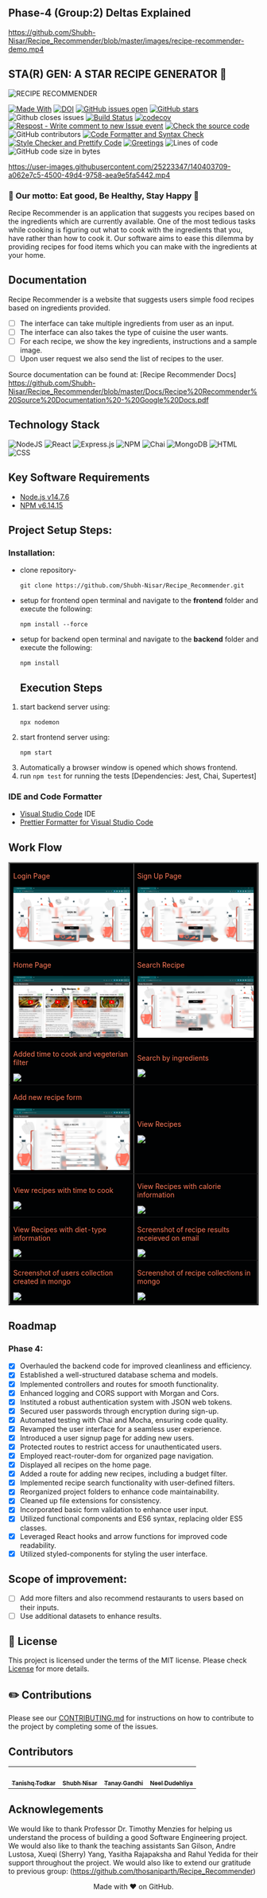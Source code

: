 ## Phase-4  (Group:2) Deltas Explained

https://github.com/Shubh-Nisar/Recipe_Recommender/blob/master/images/recipe-recommender-demo.mp4

## STA(R) GEN: A STAR RECIPE GENERATOR 🍔

![RECIPE RECOMMENDER](https://user-images.githubusercontent.com/40118578/139968487-1150b64e-d8d3-4f2e-a5d3-9a48d19ff64b.gif)

[![Made With](https://img.shields.io/badge/made%20with-javascript-gree)](https://www.javascript.com/)
[![DOI](https://zenodo.org/badge/429944963.svg)](https://zenodo.org/badge/latestdoi/429944963)
[![GitHub issues open](https://img.shields.io/github/issues/Shubh-Nisar/Recipe_Recommender)](https://github.com/Shubh-Nisar/Recipe_Recommender/issues)
[![GitHub stars](https://badgen.net/github/stars/Shubh-Nisar/Recipe_Recommender)](https://badgen.net/github/stars/Shubh-Nisar/Recipe_Recommender)
![Github closes issues](https://img.shields.io/github/issues-closed-raw/Shubh-Nisar/Recipe_Recommender)
[![Build Status](https://github.com/Shubh-Nisar/Recipe_Recommender/actions/workflows/coverage.yml/badge.svg)](https://github.com/Shubh-Nisar/Recipe_Recommender/actions/workflows/coverage.yml)
[![codecov](https://codecov.io/gh/Shubh-Nisar/Recipe_Recommender/branch/master/graph/badge.svg?token=f9c0cfdb-7222-453e-a957-a52002edbeef)](https://codecov.io/gh/Shubh-Nisar/Recipe_Recommender)
[![Respost - Write comment to new Issue event](https://github.com/Shubh-Nisar/Recipe_Recommender/actions/workflows/Respost.yml/badge.svg)](https://github.com/Shubh-Nisar/Recipe_Recommender/actions/workflows/Respost.yml)
[![Check the source code](https://github.com/Shubh-Nisar/Recipe_Recommender/actions/workflows/codeFormatter.yml/badge.svg)](https://github.com/Shubh-Nisar/Recipe_Recommender/actions/workflows/codeFormatter.yml)
![GitHub contributors](https://img.shields.io/github/contributors/Shubh-Nisar/Recipe_Recommender)
[![Code Formatter and Syntax Check](https://github.com/Shubh-Nisar/Recipe_Recommender/actions/workflows/Code_Formatter_and_Syntax_Check.yml/badge.svg)](https://github.com/Shubh-Nisar/Recipe_Recommender/actions/workflows/Code_Formatter_and_Syntax_Check.yml)
[![Style Checker and Prettify Code](https://github.com/Shubh-Nisar/Recipe_Recommender/actions/workflows/Style_Checker_and_Prettify_Code.yml/badge.svg)](https://github.com/Shubh-Nisar/Recipe_Recommender/actions/workflows/Style_Checker_and_Prettify_Code.yml)
[![Greetings](https://github.com/Shubh-Nisar/Recipe_Recommender/actions/workflows/greetings.yml/badge.svg)](https://github.com/Shubh-Nisar/Recipe_Recommender/actions/workflows/greetings.yml)
![Lines of code](https://img.shields.io/badge/Lines%20of%20Code-123.5k-green)
![GitHub code size in bytes](https://img.shields.io/badge/Code%20Size-27,365KB-brightgreen)

https://user-images.githubusercontent.com/25223347/140403709-a062e7c5-4500-49d4-9758-aea9e5fa5442.mp4

   <h3>🍔 Our motto: Eat good, Be Healthy, Stay Happy 🍔</h3>

  <p>
    Recipe Recommender is an application that suggests you recipes based on the ingredients which are currently available.
    One of the most tedious tasks while cooking is figuring out what to cook with the ingredients that you, have rather than how to cook it.
    Our software aims to ease this dilemma by providing recipes for food items which you can make with the ingredients at your home.
  </p>

## Documentation

Recipe Recommender is a website that suggests users simple food recipes based on ingredients provided.

- [ ] The interface can take multiple ingredients from user as an input.
- [ ] The interface can also takes the type of cuisine the user wants.
- [ ] For each recipe, we show the key ingredients, instructions and a sample image.
- [ ] Upon user request we also send the list of recipes to the user.

Source documentation can be found at: [Recipe Recommender Docs] https://github.com/Shubh-Nisar/Recipe_Recommender/blob/master/Docs/Recipe%20Recommender%20Source%20Documentation%20-%20Google%20Docs.pdf

## Technology Stack

![NodeJS](https://img.shields.io/badge/node.js-6DA55F?style=for-the-badge&logo=node.js&logoColor=white)
![React](https://img.shields.io/badge/react-%2320232a.svg?style=for-the-badge&logo=react&logoColor=%2361DAFB)
![Express.js](https://img.shields.io/badge/express.js-%23404d59.svg?style=for-the-badge&logo=express&logoColor=%2361DAFB)
![NPM](https://img.shields.io/badge/npm-CB3837?style=for-the-badge&logo=npm&logoColor=white)
![Chai](https://img.shields.io/badge/chai.js-323330?style=for-the-badge&logo=chai&logoColor=red)
![MongoDB](https://img.shields.io/badge/MongoDB-%234ea94b.svg?style=for-the-badge&logo=mongodb&logoColor=white)
![HTML](https://img.shields.io/badge/HTML5-E34F26?style=for-the-badge&logo=html5&logoColor=white)
![CSS](https://img.shields.io/badge/CSS3-1572B6?style=for-the-badge&logo=css3&logoColor=white)

## Key Software Requirements

- [Node.js v14.7.6](https://nodejs.org/en/download/)
- [NPM v6.14.15](https://nodejs.org/en/download/)

## Project Setup Steps:

### Installation:

- clone repository-
  ```
  git clone https://github.com/Shubh-Nisar/Recipe_Recommender.git
  ```
- setup for frontend
  open terminal and navigate to the **frontend** folder and execute the following:
  ```
  npm install --force
  ```
- setup for backend
  open terminal and navigate to the **backend** folder and execute the following:

  ```
  npm install
  ```

  ## Execution Steps

1.  start backend server using:
    ```
    npx nodemon
    ```
2.  start frontend server using:
    ```
    npm start
    ```
3.  Automatically a browser window is opened which shows frontend.
4.  run `npm test` for running the tests [Dependencies: Jest, Chai, Supertest]

### IDE and Code Formatter

- [Visual Studio Code](https://code.visualstudio.com/) IDE
- [Prettier Formatter for Visual Studio Code](https://github.com/prettier/prettier-vscode/blob/main/README.md)

## Work Flow

<table border="2" bordercolorlight="#b9dcff" bordercolordark="#006fdd">

  <tr style="background: #010203 ">
    <td valign="left"> 
      <p style="color: #FF7A59"> Login Page
      </p>
      <a href=".\images\sign-in page.png"> 
        <img src=".\images\sign-in page.png" >      
      </a>
    </td>
    <td valign="left">
     <p style="color: #FF7A59"> Sign Up Page
      </p>
     <a href=".\images\sign-up page.png">
        <img src=".\images\sign-up page.png"> 
      </a> 
    </td>

  </tr>
     <tr style="background: #010203;"> 
    <td valign="left">
     <p style="color: #FF7A59"> Home Page
      </p>
     <a href=".\images\home page.png">
        <img src=".\images\home page.png"> 
      </a> 
    </td>
        <td valign="left"> 
      <p style="color: #FF7A59"> Search Recipe
      </p>
      <a href=".\images\search recipe page.png">
        <img src=".\images\search recipe page.png"> 
      </a>
    </td> 
    
  </tr>
  
  <tr style="background: #010203;"> 
    <td valign="left">
      <p style="color: #FF7A59"> Added time to cook and vegeterian filter
      </p>  
      <a href="./images/Screen Shot 2021-12-04 at 5.13.08 PM.png">
        <img src="./images/Screen Shot 2021-12-04 at 5.13.08 PM.png">    
      </a>
    </td>
    <td valign="left"> 
      <p style="color: #FF7A59"> Search by ingredients
      </p>
      <a href="./images/current_stage2.png">
        <img src="./images/current_stage2.png">          
      </a>
    </td>

  </tr> 
  
  <tr style="background: #010203;"> 
    <td valign="left">
     <p style="color: #FF7A59"> Add new recipe form
      </p>
     <a href=".\images\add recipe page.png">
        <img src=".\images\add recipe page.png"> 
      </a> 
    </td> 
    <td valign="left">
     <p style="color: #FF7A59"> View Recipes
      </p>
     <a href="./images/current_stage4.png">
        <img src="./images/current_stage4.png"> 
      </a> 
    </td> 
  </tr> 
  
  
   <tr style="background: #010203;"> 
    <td valign="left">
     <p style="color: #FF7A59"> View recipes with time to cook
      </p>
     <a href="./images/Screen Shot 2021-12-04 at 5.17.18 PM.png">
        <img src="./images/Screen Shot 2021-12-04 at 5.17.18 PM.png"> 
      </a> 
    </td> 
    <td valign="left">
     <p style="color: #FF7A59"> View Recipes with calorie information
      </p>
     <a href="./images/Screen Shot 2021-12-04 at 5.17.18 PM.png">
        <img src="./images/Screen Shot 2021-12-04 at 5.17.18 PM.png"> 
      </a> 
    </td> 
  </tr>
   
   <tr style="background: #010203 ">
    <td valign="left"> 
      <p style="color: #FF7A59"> View Recipes with diet-type information
      </p>
      <a href="./images/diet_type.png"> 
        <img src="./images/diet_type.png" >      
      </a>
<!--     </td>
  </tr>
   <tr style="background: #010203 "> -->
    <td valign="left"> 
      <p style="color: #FF7A59"> Screenshot of recipe results receieved on email
      </p>
      <a href="./images/recipes-email.jpeg"> 
        <img src="./images/recipes-email.jpeg" >      
      </a>
    </td>
  </tr>
   <tr style="background: #010203 ">
    <td valign="left"> 
      <p style="color: #FF7A59"> Screenshot of users collection created in mongo
      </p>
      <a href="./images/user-collection-db.png"> 
        <img src="./images/user-collection-db.png" >      
      </a>
    </td>
<!--   </tr>
   </tr>
   <tr style="background: #010203 "> -->
    <td valign="left"> 
      <p style="color: #FF7A59"> Screenshot of recipe collections in mongo
      </p>
      <a href="./images/db-screenshot.jpeg"> 
        <img src="./images/db-screenshot.jpeg" >      
      </a>
    </td>
  </tr>
 
 </table>

## Roadmap

<!--
### Phase 2: Completed tasks:

- [x] Improved the User Experience by embedding Dynamic scripts and CSS and made the interface self explanatory and easy from user perspective.
- [x] Hosted database on MongoDB server for better availability.
- [x] Improved the business logic and implemented parellelism for better efficiency.
- [x] Made the webpage publicly available by hosting the website on AWS and reduced the down time to 0.
- [x] Automated the continuous Deployment process using AWS providers on Terraform.
- [x] Configured and linked the frontend and backend servers dynamically using shell scrips and Terraform output state.
- [x] Created a more professional looking navigation buttons.
- [x] Added more advanced features for cuisine and improved the business logic for suggesting recipes based on combination of filters.
- [x] Implemented Email service for recommended recipes.
- [x] Implemented Travis CI and multiple other github workflows for Continuous Integration.
- [x] Made major improvements to the repository. Added a tagline, created a logo, etc.
- [x] Improved the code test coverage by adding more specialized test cases.
- [x] Added demo video which shows how the user will interact with our software. -->

<!-- ### Phase 3:

- [x] Added users collection in the database for user accounts.
- [x] Developed User Interface and APIs for user authorization.
- [x] Implemented backend for saving recipe under user account.
- [x] Implemented application testing and code coverage.
- [x] Add option to choose total cooking time and display recipes which take less time than selected time.
- [x] Classify recipes into vegan / vegetarian / non-vegetarian categorizations.
- [x] Add login functionality.
- [x] Add feature to submit recipes so other people can view recipes.
- [x] Shown the time taken to prepare the recipe.
- [x] Shown diet type of recipe results.
- [x] Add a calorie/nutrients tracker.
- [x] Updated email format of the recipe results.
- [x] Fine tune the existing code and wrap up to produce a finished product.
- [x] Demo video showing deltas from phase-2 to phase-3. -->

### Phase 4:

- [x] Overhauled the backend code for improved cleanliness and efficiency.
- [x] Established a well-structured database schema and models.
- [x] Implemented controllers and routes for smooth functionality.
- [x] Enhanced logging and CORS support with Morgan and Cors.
- [x] Instituted a robust authentication system with JSON web tokens.
- [x] Secured user passwords through encryption during sign-up.
- [x] Automated testing with Chai and Mocha, ensuring code quality.
- [x] Revamped the user interface for a seamless user experience.
- [x] Introduced a user signup page for adding new users.
- [x] Protected routes to restrict access for unauthenticated users.
- [x] Employed react-router-dom for organized page navigation.
- [x] Displayed all recipes on the home page.
- [x] Added a route for adding new recipes, including a budget filter.
- [x] Implemented recipe search functionality with user-defined filters.
- [x] Reorganized project folders to enhance code maintainability.
- [x] Cleaned up file extensions for consistency.
- [x] Incorporated basic form validation to enhance user input.
- [x] Utilized functional components and ES6 syntax, replacing older ES5 classes.
- [x] Leveraged React hooks and arrow functions for improved code readability.
- [x] Utilized styled-components for styling the user interface.

## Scope of improvement:

- [ ] Add more filters and also recommend restaurants to users based on their inputs.
- [ ] Use additional datasets to enhance results.

## :page_facing_up: License <a name="License"></a>

This project is licensed under the terms of the MIT license. Please check [License](https://github.com/Shubh-Nisar/Recipe_Recommender/blob/master/LICENSE) for more details.

## :pencil2: Contributions <a name="Contributions"></a>

Please see our [CONTRIBUTING.md](https://github.com/Shubh-Nisar/Recipe_Recommender/blob/master/CONTRIBUTING.md) for instructions on how to contribute to the project by completing some of the issues.

## Contributors

<table>
  <tr>
    <td align="center"><a href="https://github.com/tvt15"><img src="https://avatars.githubusercontent.com/u/73994466?s=400&u=dc3cc47577ecc7e1951f798a119e08eb96fdaa3a&v=4" width="75px;" alt=""/><br /><sub><b>Tanishq Todkar</b></sub></a></td>
    <td align="center"><a href="https://github.com/Shubh-Nisar"><img src="https://avatars.githubusercontent.com/u/65038837?v=4" width="75px;" alt=""/><br /><sub><b>Shubh Nisar</b></sub></a><br /></td>
    <td align="center"><a href="https://github.com/tanay306"><img src="https://avatars.githubusercontent.com/u/65588226?s=400&u=7fce2191e29891061aaab91e5d0adcaa95fd6868&v=4" width="75px;" alt=""/><br /><sub><b>Tanay Gandhi</b></sub></a><br /></td>
     <td align="center"><a href="https://github.com/Neel317"><img src="https://avatars.githubusercontent.com/u/67258403?v=4" width="75px;" alt=""/><br /><sub><b>Neel Dudehliya</b></sub></a><br /></td>
   
  </tr>
</table>

## Acknowlegements

We would like to thank Professor Dr. Timothy Menzies for helping us understand the process of building a good Software Engineering project. We would also like to thank the teaching assistants San Gilson, Andre Lustosa, Xueqi (Sherry) Yang, Yasitha Rajapaksha and Rahul Yedida for their support throughout the project. We would also like to extend our gratitude to previous group: (https://github.com/thosaniparth/Recipe_Recommender)

<p align="center">Made with ❤️ on GitHub.</p>
